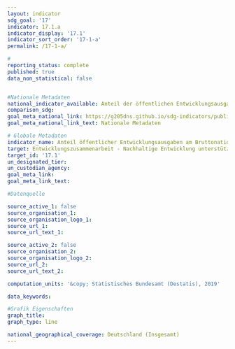 ```yaml
---
layout: indicator                       
sdg_goal: '17'                       
indicator: 17.1.a                       
indicator_display: '17.1'                       
indicator_sort_order: '17-1-a'                       
permalink: /17-1-a/                       

#                       
reporting_status: complete                       
published: true                       
data_non_statistical: false                       


#Nationale Metadaten                       
national_indicator_available: Anteil der öffentlichen Entwicklungsausgaben am Bruttonationaleinkommen                       
comparison_sdg:                       
goal_meta_national_link: https://g205dns.github.io/sdg-indicators/public/MetaDe/17.1..pdf
goal_meta_national_link_text: Nationale Metadaten                       

# Globale Metadaten                       
indicator_name: Anteil öffentlicher Entwicklungsausgaben am Bruttonationaleinkommen                       
target: Entwicklungszusammenarbeit - Nachhaltige Entwicklung unterstützen                       
target_id: '17.1'                       
un_designated_tier:                        
un_custodian_agency:                        
goal_meta_link:                        
goal_meta_link_text:                        

#Datenquelle                       

source_active_1: false                       
source_organisation_1:                        
source_organisation_logo_1:                        
source_url_1:                        
source_url_text_1:                        

source_active_2: false                       
source_organisation_2:                        
source_organisation_logo_2:                        
source_url_2:                        
source_url_text_2:                        

computation_units: '&copy; Statistisches Bundesamt (Destatis), 2019'                       

data_keywords:                        

#Grafik Eigenschaften                       
graph_title:                        
graph_type: line                       

national_geographical_coverage: Deutschland (Insgesamt)
---
```

